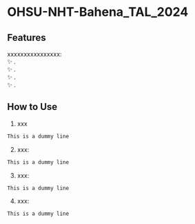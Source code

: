 # OHSU-NHT-Bahena_TAL_2024

## Features
xxxxxxxxxxxxxxxx:<br>
✨ .<br>
✨ .<br>
✨ .<br>
✨ .<br>

## How to Use

1. xxx <br>
```bash
This is a dummy line
```
2. xxx: <br>
```bash
This is a dummy line
```
3. xxx: <br>
```bash
This is a dummy line
```
4. xxx: <br>
```bash
This is a dummy line
```
